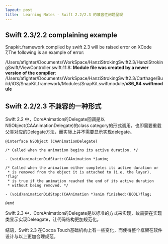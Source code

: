```yaml
---
layout: post
title:  Learning Notes - Swift 2.2/2.3 的兼容性问题呈现
---
```

## Swift 2.3/2.2 complaining example
Snapkit.framework compiled by swift 2.3 will be raised error on XCode 7,The following is an example of error:

/Users/afighter/Documents/WorkSpace/HanziStrokingSwift2.3/HanziStrokingSwift/ViewController.swift:11:8: **Module file was created by a newer version of the compiler**: /Users/afighter/Documents/WorkSpace/HanziStrokingSwift2.3/Carthage/Build/iOS/SnapKit.framework/Modules/SnapKit.swiftmodule/**x86_64.swiftmodule**

## Swift 2.2/2.3 不兼容的一种形式
Swift 2.2 中，CoreAnimation的Delegate回调是以NSObject(CAAnimationDelegate)的class category的形式调用，也即需要重载父类对应的Delegate方法，而实际上并不需要显示实现delegate。

```
@interface NSObject (CAAnimationDelegate)

/* Called when the animation begins its active duration. */

- (void)animationDidStart:(CAAnimation *)anim;

/* Called when the animation either completes its active duration or
 * is removed from the object it is attached to (i.e. the layer). 'flag'
 * is true if the animation reached the end of its active duration
 * without being removed. */

- (void)animationDidStop:(CAAnimation *)anim finished:(BOOL)flag;

@end
```

Swift 2.3 中，CoreAnimation的Delegate是以标准的方式来实现，故需要在实现类显示实现Deleagate，让代码结构更加规范化。

结语，Swift 2.3 在Cocoa Touch基础机构上有一些变化，而使得整个框架在软件设计与以上更加合理规范。

